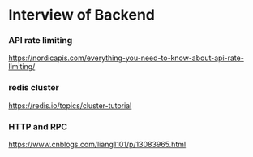 # Interview of Backend

### API rate limiting

https://nordicapis.com/everything-you-need-to-know-about-api-rate-limiting/



### redis cluster

https://redis.io/topics/cluster-tutorial



### HTTP and RPC

https://www.cnblogs.com/liang1101/p/13083965.html
